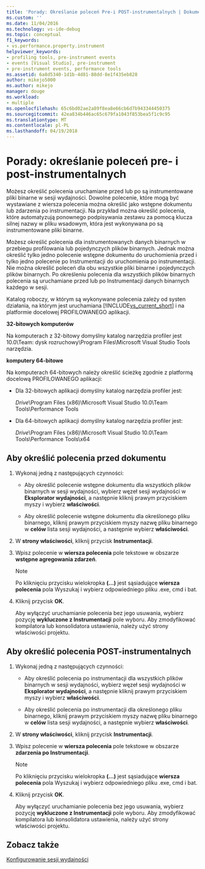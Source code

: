 ```yaml
---
title: 'Porady: Określanie poleceń Pre-i POST-instrumentalnych | Dokumentacja firmy Microsoft'
ms.custom: ''
ms.date: 11/04/2016
ms.technology: vs-ide-debug
ms.topic: conceptual
f1_keywords:
- vs.performance.property.instrument
helpviewer_keywords:
- profiling tools, pre-instrument events
- events [Visual Studio], pre-instrument
- pre-instrument events, performance tools
ms.assetid: 6a8d5340-1d1b-4d81-88dd-8e1f435eb828
author: mikejo5000
ms.author: mikejo
manager: douge
ms.workload:
- multiple
ms.openlocfilehash: 65c6bd02ae2a89f8ea8e66cb6d7b943344450375
ms.sourcegitcommit: 42ea834b446ac65c679fa1043f853bea5f1c9c95
ms.translationtype: MT
ms.contentlocale: pl-PL
ms.lasthandoff: 04/19/2018
---
```

# <a name="how-to-specify-pre--and-post-instrument-commands"></a>Porady: określanie poleceń pre- i post-instrumentalnych

Możesz określić polecenia uruchamiane przed lub po są instrumentowane pliki binarne w sesji wydajności. Dowolne polecenie, które mogą być wystawiane z wiersza polecenia można określić jako wstępne dokumentu lub zdarzenia po instrumentacji. Na przykład można określić polecenia, które automatyzują ponownego podpisywania zestawu za pomocą klucza silnej nazwy w pliku wsadowym, która jest wykonywana po są instrumentowane pliki binarne.

Możesz określić polecenia dla instrumentowanych danych binarnych w przebiegu profilowania lub pojedynczych plików binarnych. Jednak można określić tylko jedno polecenie wstępne dokumentu do uruchomienia przed i tylko jedno polecenie po Instrumentacji do uruchomienia po instrumentacji. Nie można określić poleceń dla obu wszystkie pliki binarne i pojedynczych plików binarnych. Po określeniu polecenia dla wszystkich plików binarnych polecenia są uruchamiane przed lub po Instrumentacji danych binarnych każdego w sesji.

Katalog roboczy, w którym są wykonywane polecenia zależy od systen działania, na którym jest uruchamiana [!INCLUDE[vs_current_short](../code-quality/includes/vs_current_short_md.md)] i na platformie docelowej PROFILOWANEGO aplikacji.

 **32-bitowych komputerów**

Na komputerach z 32-bitowy domyślny katalog narzędzia profiler jest 10.0\Team: dysk rozruchowy\Program Files\Microsoft Visual Studio Tools narzędzia.

**komputery 64-bitowe**

Na komputerach 64-bitowych należy określić ścieżkę zgodnie z platformą docelową PROFILOWANEGO aplikacji:

- Dla 32-bitowych aplikacji domyślny katalog narzędzia profiler jest:

     *Drive*\Program Files (x86)\Microsoft Visual Studio 10.0\Team Tools\Performance Tools

- Dla 64-bitowych aplikacji domyślny katalog narzędzia profiler jest:

     *Drive*\Program Files (x86)\Microsoft Visual Studio 10.0\Team Tools\Performance Tools\x64

## <a name="to-specify-pre-instrument-commands"></a>Aby określić polecenia przed dokumentu

1. Wykonaj jedną z następujących czynności:

    - Aby określić polecenie wstępne dokumentu dla wszystkich plików binarnych w sesji wydajności, wybierz węzeł sesji wydajności w **Eksplorator wydajności**, a następnie kliknij prawym przyciskiem myszy i wybierz **właściwości**.

    - Aby określić polecenie wstępne dokumentu dla określonego pliku binarnego, kliknij prawym przyciskiem myszy nazwę pliku binarnego w **celów** lista sesji wydajności, a następnie wybierz **właściwości**.

2. W **strony właściwości**, kliknij przycisk **Instrumentacji**.

3. Wpisz polecenie w **wiersza polecenia** pole tekstowe w obszarze **wstępne agregowania zdarzeń**.

    > [!NOTE]
    > Po kliknięciu przycisku wielokropka **(...)**  jest sąsiadujące **wiersza polecenia** pola Wyszukaj i wybierz odpowiedniego pliku .exe, cmd i bat.

4. Kliknij przycisk **OK**.

     Aby wyłączyć uruchamianie polecenia bez jego usuwania, wybierz pozycję **wykluczone z Instrumentacji** pole wyboru. Aby zmodyfikować kompilatora lub konsolidatora ustawienia, należy użyć strony właściwości projektu.

## <a name="to-specify-post-instrument-commands"></a>Aby określić polecenia POST-instrumentalnych

1. Wykonaj jedną z następujących czynności:

    - Aby określić polecenia po instrumentacji dla wszystkich plików binarnych w sesji wydajności, wybierz węzeł sesji wydajności w **Eksplorator wydajności**, a następnie kliknij prawym przyciskiem myszy i wybierz **właściwości**.

    - Aby określić polecenia po instrumentacji dla określonego pliku binarnego, kliknij prawym przyciskiem myszy nazwę pliku binarnego w **celów** lista sesji wydajności, a następnie wybierz **właściwości**.

2. W **strony właściwości**, kliknij przycisk **Instrumentacji**.

3. Wpisz polecenie w **wiersza polecenia** pole tekstowe w obszarze **zdarzenia po Instrumentacji**.

    > [!NOTE]
    > Po kliknięciu przycisku wielokropka **(...)**  jest sąsiadujące **wiersza polecenia** pola Wyszukaj i wybierz odpowiedniego pliku .exe, cmd i bat.

4. Kliknij przycisk **OK**.

     Aby wyłączyć uruchamianie polecenia bez jego usuwania, wybierz pozycję **wykluczone z Instrumentacji** pole wyboru. Aby zmodyfikować kompilatora lub konsolidatora ustawienia, należy użyć strony właściwości projektu.

## <a name="see-also"></a>Zobacz także

[Konfigurowanie sesji wydajności](../profiling/configuring-performance-sessions.md)